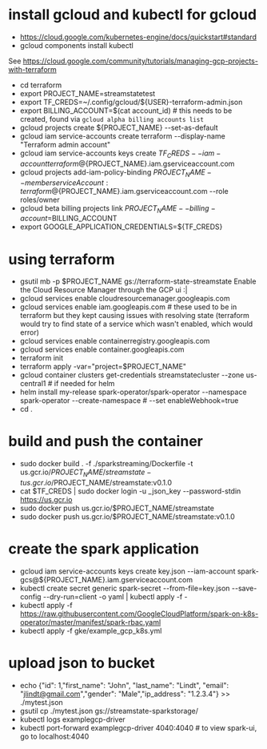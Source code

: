 # install gcloud and kubectl for gcloud

* https://cloud.google.com/kubernetes-engine/docs/quickstart#standard
* gcloud components install kubectl

See https://cloud.google.com/community/tutorials/managing-gcp-projects-with-terraform


* cd terraform
* export PROJECT_NAME=streamstatetest
* export TF_CREDS=~/.config/gcloud/${USER}-terraform-admin.json
* export BILLING_ACCOUNT=$(cat account_id) # this needs to be created, found via `gcloud alpha billing accounts list`
* gcloud projects create ${PROJECT_NAME}  --set-as-default
* gcloud iam service-accounts create terraform --display-name "Terraform admin account"
* gcloud iam service-accounts keys create ${TF_CREDS} --iam-account terraform@${PROJECT_NAME}.iam.gserviceaccount.com
* gcloud projects add-iam-policy-binding ${PROJECT_NAME} --member serviceAccount:terraform@${PROJECT_NAME}.iam.gserviceaccount.com --role roles/owner
* gcloud beta billing projects link $PROJECT_NAME --billing-account=$BILLING_ACCOUNT
* export GOOGLE_APPLICATION_CREDENTIALS=${TF_CREDS}


# using terraform
* gsutil mb -p $PROJECT_NAME gs://terraform-state-streamstate
Enable the Cloud Resource Manager through the GCP ui :|
* gcloud services enable cloudresourcemanager.googleapis.com
* gcloud services enable iam.googleapis.com # these used to be in terraform but they kept causing issues with resolving state (terraform would try to find state of a service which wasn't enabled, which would error)
* gcloud services enable containerregistry.googleapis.com
* gcloud services enable container.googleapis.com
* terraform init
* terraform apply -var="project=$PROJECT_NAME"
* gcloud container clusters get-credentials streamstatecluster --zone us-central1 # if needed for helm
* helm install my-release spark-operator/spark-operator  --namespace spark-operator --create-namespace # --set enableWebhook=true
* cd .

# build and push the container
* sudo docker build .  -f ./sparkstreaming/Dockerfile -t us.gcr.io/$PROJECT_NAME/streamstate -t us.gcr.io/$PROJECT_NAME/streamstate:v0.1.0
* cat $TF_CREDS | sudo docker login -u _json_key --password-stdin https://us.gcr.io
* sudo docker push us.gcr.io/$PROJECT_NAME/streamstate
* sudo docker push us.gcr.io/$PROJECT_NAME/streamstate:v0.1.0

# create the spark application
* gcloud iam service-accounts keys create key.json --iam-account spark-gcs@${PROJECT_NAME}.iam.gserviceaccount.com
* kubectl create secret generic spark-secret --from-file=key.json --save-config --dry-run=client  -o yaml | kubectl apply -f - 
* kubectl apply -f https://raw.githubusercontent.com/GoogleCloudPlatform/spark-on-k8s-operator/master/manifest/spark-rbac.yaml
* kubectl apply -f gke/example_gcp_k8s.yml

# upload json to bucket

* echo {\"id\": 1,\"first_name\": \"John\", \"last_name\": \"Lindt\",  \"email\": \"jlindt@gmail.com\",\"gender\": \"Male\",\"ip_address\": \"1.2.3.4\"} >> ./mytest.json
* gsutil cp ./mytest.json gs://streamstate-sparkstorage/
* kubectl logs examplegcp-driver
* kubectl port-forward examplegcp-driver 4040:4040 # to view spark-ui, go to localhost:4040
